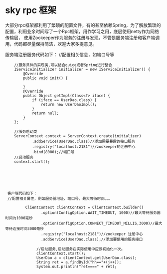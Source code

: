 # sky rpc 框架
大部分rpc框架都利用了繁琐的配置文件，有的甚至依赖Spring，为了解放繁琐的配置，利用业余时间写了一个Rpc框架，用作学习之用，底层使用netty作为网络传输层，
使用Zookeeper作为服务的注册与发现，不管是服务端注册和客户端调用，代码都尽量保持简洁，欢迎大家多提意见。


服务端注册服务代码如下：
        //配置相关信息，如端口号等
        
        //服务具体的实现类,可以结合guice或者Spring进行整合
        IServiceInitializer initializer = new IServiceInitializer() {
            @Override
            public void init() {

            }
            @Override
            public Object getImpl(Class<?> iface) {
                if (iface == UserDao.class) {
                    return new UserDaoImpl();
                }
                return null;
            }
        };

        //服务启动类
        ServerContext context = ServerContext.create(initializer)
                .addService(UserDao.class)//添加需要暴露的接口服务
                .registry("localhost:2181")//zookeeper的注册中心
                .bind(8000);//端口号
        //启动服务
        context.start();






     客户端代码如下：
     //配置相关属性，例如服务器地址、端口号、最大等待时间。。。
               
             ClientContext clientContext = ClientContext.builder()
                    .option(ConfigOption.WAIT_TIMEOUT, 1000)//最大等待服务器时间为1000毫秒
                    .option(ConfigOption.CONNECT_TIMEOUT_MILLIS,3000)//最大等待连接时间3000毫秒
                    .registry("localhost:2181")//zookeeper 注册中心
                    .addService(UserDao.class);//添加要使用的服务接口
               
                  //启动服务,启动服务在实际使用中应该初始化一次。
                  clientContext.start();
                  UserDao a = clientContext.get(UserDao.class);
                  String ret = a.findById("hh=="+(j++));
                  System.out.println("ret====" + ret);
